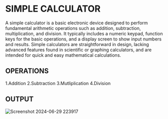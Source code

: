 # SIMPLE CALCULATOR
A simple calculator is a basic electronic device designed to perform fundamental arithmetic operations such as addition, subtraction, multiplication, and division. It typically includes a numeric keypad, function keys for the basic operations, and a display screen to show input numbers and results. Simple calculators are straightforward in design, lacking advanced features found in scientific or graphing calculators, and are intended for quick and easy mathematical calculations.

## OPERATIONS
1.Addition
2.Subtraction
3.Mutliplication
4.Division

## OUTPUT
![Screenshot 2024-06-29 223917](https://github.com/Soum54/simple-calculator/assets/147833824/a7ed2ad2-0613-4222-9bf2-acdffebad050)

